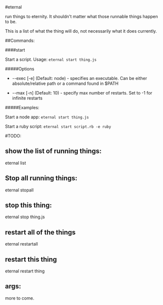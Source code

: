 #eternal

run things to eternity. It shouldn't matter what those runnable things happen to be.

This is a list of what the thing will do, not necessarily what it does currently.


##Commands:

####start

Start a script. Usage: `eternal start thing.js`

#####Options

* --exec [-e] (Default: node)  - specifies an executable.
Can be either absolute/relative path or a command found in $PATH

* --max [-n] (Default: 10) - specify max number of restarts.
Set to -1 for infinite restarts

#####Examples:

Start a node app:
`eternal start thing.js`

Start a ruby script:
`eternal start script.rb -e ruby`


#TODO:

show the list of running things:
--------------------------------

eternal list

Stop all running things:
------------------------

eternal stopall

stop this thing:
----------------

eternal stop thing.js

restart all of the things
-------------------------

eternal restartall

restart this thing
------------------

eternal restart thing

args:
-----

more to come.
